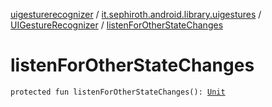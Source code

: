 [uigesturerecognizer](../../index.md) / [it.sephiroth.android.library.uigestures](../index.md) / [UIGestureRecognizer](index.md) / [listenForOtherStateChanges](./listen-for-other-state-changes.md)

# listenForOtherStateChanges

`protected fun listenForOtherStateChanges(): `[`Unit`](https://kotlinlang.org/api/latest/jvm/stdlib/kotlin/-unit/index.html)